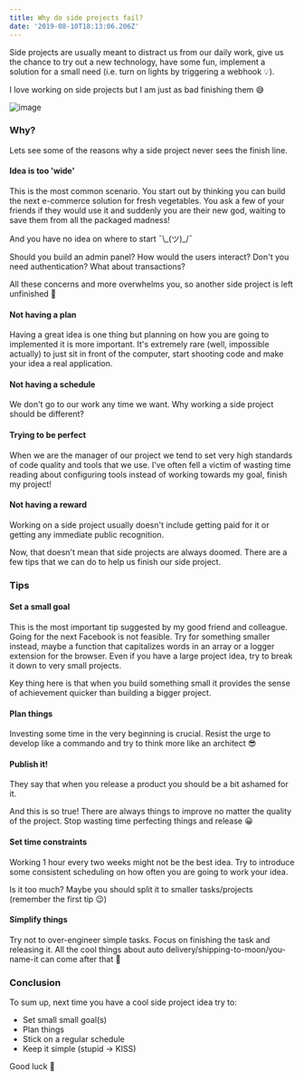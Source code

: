 ```yaml
---
title: Why do side projects fail?
date: '2019-08-10T18:13:06.206Z'
---
```


Side projects are usually meant to distract us from our daily work, give us the chance to try out a new technology, have some fun, implement a solution for a small need (i.e. turn on lights by triggering a webhook 💡).

I love working on side projects but I am just as bad finishing them 😅

![image](https://i.imgur.com/MfbGAIF.png)

### Why?

Lets see some of the reasons why a side project never sees the finish line.

#### Idea is too 'wide'

This is the most common scenario. You start out by thinking you can build the next e-commerce solution for fresh vegetables. You ask a few of your friends if they would use it and suddenly you are their new god, waiting to save them from all the packaged madness!

And you have no idea on where to start ¯\\\_(ツ)\_/¯‍

Should you build an admin panel?
How would the users interact?
Don't you need authentication?
What about transactions?

All these concerns and more overwhelms you, so another side project is left unfinished 😬

#### Not having a plan

Having a great idea is one thing but planning on how you are going to implemented it is more important. It's extremely rare (well, impossible actually) to just sit in front of the computer, start shooting code and make your idea a real application.

#### Not having a schedule

We don't go to our work any time we want. Why working a side project should be different?

#### Trying to be perfect

When we are the manager of our project we tend to set very high standards of code quality and tools that we use. I've often fell a victim of wasting time reading about configuring tools instead of working towards my goal, finish my project!

#### Not having a reward

Working on a side project usually doesn't include getting paid for it or getting any immediate public recognition.

Now, that doesn't mean that side projects are always doomed. There are a few tips that we can do to help us finish our side project.

### Tips

#### Set a small goal

This is the most important tip suggested by my good friend and colleague. Going for the next Facebook is not feasible. Try for something smaller instead, maybe a function that capitalizes words in an array or a logger extension for the browser. Even if you have a large project idea, try to break it down to very small projects.

Key thing here is that when you build something small it provides the sense of achievement quicker than building a bigger project.

#### Plan things

Investing some time in the very beginning is crucial. Resist the urge to develop like a commando and try to think more like an architect 😎

#### Publish it!

They say that when you release a product you should be a bit ashamed for it.

And this is so true! There are always things to improve no matter the quality of the project. Stop wasting time perfecting things and release 😀

#### Set time constraints

Working 1 hour every two weeks might not be the best idea. Try to introduce some consistent scheduling on how often you are going to work your idea.

Is it too much? Maybe you should split it to smaller tasks/projects (remember the first tip 😉)

#### Simplify things

Try not to over-engineer simple tasks. Focus on finishing the task and releasing it. All the cool things about auto delivery/shipping-to-moon/you-name-it can come after that 😬

### Conclusion

To sum up, next time you have a cool side project idea try to:

- Set small small goal(s)
- Plan things
- Stick on a regular schedule
- Keep it simple (stupid -> KISS)

Good luck 🥳
